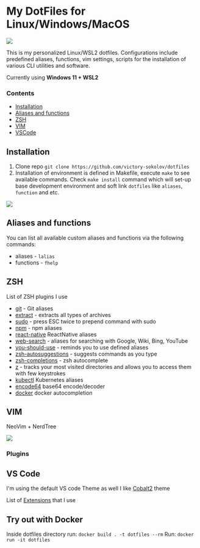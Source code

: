 # My DotFiles for Linux/Windows/MacOS

![](https://i.imgur.com/yuX27Pt.png)

This is my personalized Linux/WSL2 dotfiles.
Configurations include predefined aliases, functions, vim settings, scripts for the installation of various CLI utilities and software.

Currently using **Windows 11 + WSL2**

### Contents

* [Installation](#installation)
* [Aliases and functions](#aliases-and-functions)
* [ZSH](#zsh-settings)
* [VIM](#vim)
* [VSCode](#vs-code)

## Installation

1. Clone repo `git clone https://github.com/victory-sokolov/dotfiles`
2. Installation of environment is defined in Makefile, execute `make` to see available commands. Check `make install` command which will set-up base development environment and soft link `dotfiles` like `aliases`, `function` and etc.

![](https://i.imgur.com/pwsL7mm.png)

## Aliases and functions

You can list all available custom aliases and functions via the following commands:

* aliases - `lalias`
* functions - `fhelp`

## ZSH

List of ZSH plugins I use

* [git](https://github.com/robbyrussell/oh-my-zsh/tree/master/plugins/git) - Git aliases
* [extract](https://github.com/thetic/extract) - extracts all types of archives
* [sudo](https://github.com/hcgraf/zsh-sudo) - press ESC twice to prepend command with sudo
* [npm](https://github.com/ohmyzsh/ohmyzsh/tree/master/plugins/npm) - npm aliases
* [react-native](https://github.com/ohmyzsh/ohmyzsh/tree/master/plugins/react-native) ReactNative aliases
* [web-search](https://github.com/ohmyzsh/ohmyzsh/tree/master/plugins/web-search)  - aliases for searching with Google, Wiki, Bing, YouTube
* [you-should-use](https://github.com/MichaelAquilina/zsh-you-should-use) - reminds you to use defined aliases
* [zsh-autosuggestions](https://github.com/zsh-users/zsh-autosuggestions) - suggests commands as you type
* [zsh-completions](https://github.com/zsh-users/zsh-completions) - zsh autocomplete
* [z](https://github.com/ohmyzsh/ohmyzsh/tree/master/plugins/z) -  tracks your most visited directories and allows you to access them with few keystrokes
* [kubectl](https://github.com/ohmyzsh/ohmyzsh/tree/master/plugins/kubectl) Kubernetes aliases
* [encode64](https://github.com/ohmyzsh/ohmyzsh/tree/master/plugins/encode64) base64 encode/decoder
* [docker](https://github.com/ohmyzsh/ohmyzsh/tree/master/plugins/docker) docker autocompletion

## VIM

NeoVim + NerdTree

![](https://i.imgur.com/x6Vy2Qx.png)

### Plugins

## VS Code

I'm using the default VS code Theme as well I like [Cobalt2](https://marketplace.visualstudio.com/items?itemName=wesbos.theme-cobalt2itemName=wesbos.theme-cobalt2) theme

List of [Extensions](vscode/extensions.md) that I use


## Try out with Docker

Inside dotfiles directory run: `docker build . -t dotfiles --rm`
Run: `docker run -it dotfiles`
